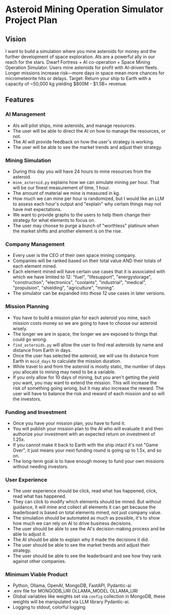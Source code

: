 # Asteroid Mining Operation Simulator Project Plan

## Vision

I want to build a simulation where you mine asteroids for money and the further development of space exploration. AIs are a powerful ally in our reach for the stars. Dwarf Fortress + AI co-operation + Space Mining Operation Simulator.  Users mine asteroids for profit with AI-driven fleets. Longer missions increase risk—more days in space mean more chances for micrometeorite hits or delays. Target: Return your ship to Earth with a capacity of ~50,000 kg yielding $800M - $1.5B+ revenue.  

## Features

### AI Management
- AIs will pilot ships, mine asteroids, and manage resources.
- The user will be able to direct the AI on how to manage the resources, or not.
- The AI will provide feedback on how the user's strategy is working.
- The user will be able to see the market trends and adjust their strategy.

### Mining Simulation
- During this day you will have 24 hours to mine resources from the asteroid.
- `mine_asteroid.py` explains how we can simulate mining per hour. That will be our finest measurement of time, 1 hour.
- The amount of material we mine is measured in kg.
- How much we can mine per hour is randomized, but I would like an LLM to assess each hour's output and "explain" why certain things may not have met expectations.
- We want to provide graphs to the users to help them change their strategy for what elements to focus on.
- The user may choose to purge a bunch of "worthless" platinum when the market shifts and another element is on the rise.

### Company Management
- Every user is the CEO of their own space mining company.
- Companies will be ranked based on their total value AND their totals of each element mined.
- Each element mined will have certain use cases that it is associated with which we have limited to 12: "fuel", "lifesupport", "energystorage", "construction", "electronics", "coolants", "industrial", "medical", "propulsion", "shielding", "agriculture", "mining".
- The simulator can be expanded into those 12 use cases in later versions.

### Mission Planning
- You have to build a mission plan for each asteroid you mine, each mission costs money so we are going to have to choose our asteroid wisely.
- The longer we are in space, the longer we are exposed to things that could go wrong.
- `find_asteroids.py` will allow the user to find real asteroids by name and distance from Earth in days.
- Once the user has selected the asteroid, we will use its distance from Earth in `moid_days` to calculate the mission duration.
- While travel to and from the asteroid is mostly static, the number of days you allocate to mining may need to be a variable.
- If you only allow for 10 days of mining, but you aren't getting the yield you want, you may want to extend the mission. This will increase the risk of something going wrong, but it may also increase the reward. The user will have to balance the risk and reward of each mission and so will the investors.

### Funding and Investment
- Once you have your mission plan, you have to fund it.
- You will publish your mission plan to the AI who will evaluate it and then authorize your investment with an expected return on investment of 1.25x.
- If you cannot make it back to Earth with the ship intact it's not "Game Over", it just means your next funding round is going up to 1.5x, and so on.
- The long-term goal is to have enough money to fund your own missions without needing investors.

### User Experience
- The user experience should be click, read what has happened, click, read what has happened.
- They can click to modify which elements should be mined. But without guidance, it will mine and collect all elements it can get because the leaderboard is based on total elements mined, not just company value.
- The simulation should be automated as much as possible, it's to show how much we can rely on AI to drive business decisions.
- The user should be able to see the AI's decision-making process and be able to adjust it.
- The AI should be able to explain why it made the decisions it did.
- The user should be able to see the market trends and adjust their strategy.
- The user should be able to see the leaderboard and see how they rank against other companies.

### Minimum Viable Product
- Python, Ollama, OpenAI, MongoDB, FastAPI, Pydantic-ai
- .env file for MONGODB_URI OLLAMA_MODEL OLLAMA_URI
- Global variables like weights set via `config` collection in MongoDB, these weights will be manipulated via LLM library Pydantic-ai.
- Logging to stdout, colorful logging